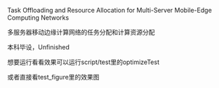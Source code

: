 Task Offloading and Resource Allocation for Multi-Server Mobile-Edge Computing Networks

多服务器移动边缘计算网络的任务分配和计算资源分配

本科毕设，Unfinished

想要运行看看效果可以运行script/test里的optimizeTest

或者直接看test_figure里的效果图
